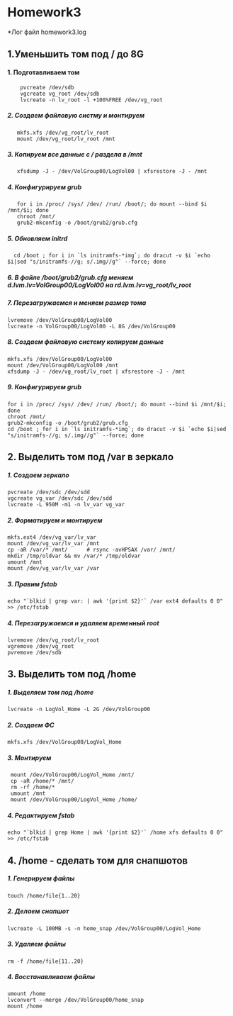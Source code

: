 # Homework3

*Лог файл homework3.log

## 1.Уменьшить том под / до 8G
 
 #### 1. Подготавливаем том
  
        pvcreate /dev/sdb
        vgcreate vg_root /dev/sdb
        lvcreate -n lv_root -l +100%FREE /dev/vg_root
      
##### 2. Создаем файловую систму и монтируем
 
       mkfs.xfs /dev/vg_root/lv_root
       mount /dev/vg_root/lv_root /mnt
  
##### 3. Копируем все данные с / раздела в /mnt
 
       xfsdump -J - /dev/VolGroup00/LogVol00 | xfsrestore -J - /mnt
 
##### 4. Конфигурируем grub
 
       for i in /proc/ /sys/ /dev/ /run/ /boot/; do mount --bind $i /mnt/$i; done
       chroot /mnt/
       grub2-mkconfig -o /boot/grub2/grub.cfg

##### 5. Обновляем initrd
 
      cd /boot ; for i in `ls initramfs-*img`; do dracut -v $i `echo $i|sed "s/initramfs-//g; s/.img//g"` --force; done
      
##### 6. В файле /boot/grub2/grub.cfg меняем d.lvm.lv=VolGroup00/LogVol00 на rd.lvm.lv=vg_root/lv_root

##### 7. Перезагружаемся и меняем размер тома

    lvremove /dev/VolGroup00/LogVol00
    lvcreate -n VolGroup00/LogVol00 -L 8G /dev/VolGroup00

##### 8. Создаем файловую систему копируем данные

    mkfs.xfs /dev/VolGroup00/LogVol00
    mount /dev/VolGroup00/LogVol00 /mnt
    xfsdump -J - /dev/vg_root/lv_root | xfsrestore -J - /mnt
    
##### 9. Конфигурируем grub

    for i in /proc/ /sys/ /dev/ /run/ /boot/; do mount --bind $i /mnt/$i; done
    chroot /mnt/
    grub2-mkconfig -o /boot/grub2/grub.cfg
    cd /boot ; for i in `ls initramfs-*img`; do dracut -v $i `echo $i|sed "s/initramfs-//g; s/.img//g"` --force; done
    
## 2. Выделить том под /var в зеркало

##### 1. Создаем зеркало

    pvcreate /dev/sdc /dev/sdd
    vgcreate vg_var /dev/sdc /dev/sdd
    lvcreate -L 950M -m1 -n lv_var vg_var
    
##### 2. Форматируем и монтируем

    mkfs.ext4 /dev/vg_var/lv_var
    mount /dev/vg_var/lv_var /mnt
    cp -aR /var/* /mnt/      # rsync -avHPSAX /var/ /mnt/
    mkdir /tmp/oldvar && mv /var/* /tmp/oldvar
    umount /mnt
    mount /dev/vg_var/lv_var /var

##### 3. Правим fstab

    echo "`blkid | grep var: | awk '{print $2}'` /var ext4 defaults 0 0" >> /etc/fstab
    
##### 4. Перезагружаемся и удаляем временный root

    lvremove /dev/vg_root/lv_root
    vgremove /dev/vg_root
    pvremove /dev/sdb
    
## 3. Выделить том под /home

##### 1. Выделяем том под /home

    lvcreate -n LogVol_Home -L 2G /dev/VolGroup00

##### 2. Создаем ФС

    mkfs.xfs /dev/VolGroup00/LogVol_Home

##### 3. Монтируем

     mount /dev/VolGroup00/LogVol_Home /mnt/
     cp -aR /home/* /mnt/  
     rm -rf /home/*
     umount /mnt
     mount /dev/VolGroup00/LogVol_Home /home/

##### 4. Редактируем fstab

    echo "`blkid | grep Home | awk '{print $2}'` /home xfs defaults 0 0" >> /etc/fstab
    
## 4. /home - сделать том для снапшотов

##### 1. Генерируем файлы

    touch /home/file{1..20}
    
##### 2. Делаем снапшот

    lvcreate -L 100MB -s -n home_snap /dev/VolGroup00/LogVol_Home
    
##### 3. Удаляем файлы

    rm -f /home/file{11..20}
    
##### 4. Восстанавливаем файлы

    umount /home
    lvconvert --merge /dev/VolGroup00/home_snap
    mount /home



